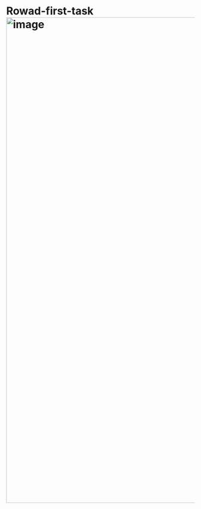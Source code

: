 # Rowad-first-task<img width="597" height="1296" alt="image" src="https://github.com/user-attachments/assets/1d8b1e3e-2636-4ad6-9a6b-4bd5b179c824" />
